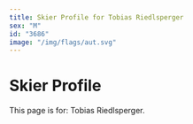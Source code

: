 ```yaml
---
title: Skier Profile for Tobias Riedlsperger
sex: "M"
id: "3686"
image: "/img/flags/aut.svg" 
---
```


# Skier Profile

This page is for: Tobias Riedlsperger.
    